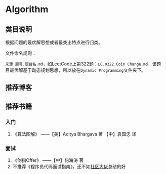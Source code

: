 # Algorithm

## 类目说明

根据问题的最优解思想或者最突出特点进行归类。

文件命名规则：

`来源.题号.题目名.md`，如LeetCode上第322题：`LC.0322.Coin Change.md`，该题目最优解基于动态规划思想，所以放在`Dynamic Programming`文件夹下。

## 推荐博客



## 推荐书籍

### 入门

1. 《算法图解》	——【美】Aditya Bhargava 著 【中】袁国忠 译

### 面试

1. 《剑指Offer》	——【中】何海涛 著
2. 不推荐《程序员代码面试指南》，还不如[社区大佬](https://github.com/CyC2018/CS-Notes)总结的好



